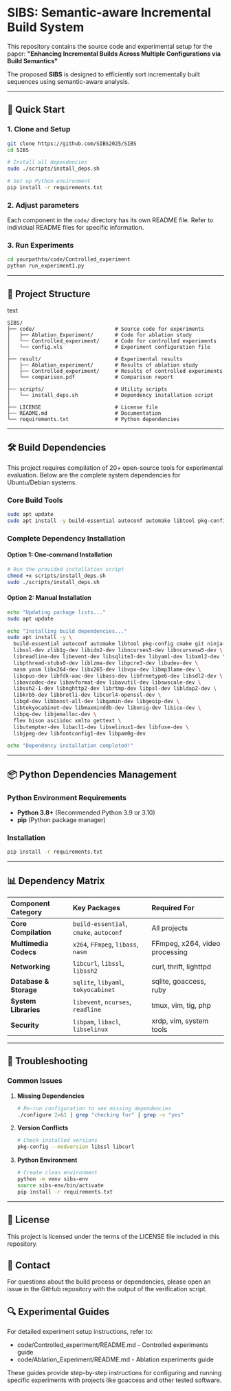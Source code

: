 # SIBS: Semantic-aware Incremental Build System

This repository contains the source code and experimental setup for the paper:
**"Enhancing Incremental Builds Across Multiple Configurations via Build Semantics"**

The proposed **SIBS** is designed to efficiently sort incrementally built sequences using semantic-aware analysis.

------

## 🚀 Quick Start

### 1. Clone and Setup

```bash
git clone https://github.com/SIBS2025/SIBS
cd SIBS

# Install all dependencies
sudo ./scripts/install_deps.sh

# Set up Python environment
pip install -r requirements.txt
```

### 2. Adjust parameters

Each component in the `code/` directory has its own README file. Refer to individual README files for specific information.

### 3. Run Experiments

```bash
cd yourpathto/code/Controlled_experiment
python run_experiment1.py 
```

------

## 📂 Project Structure

text

```
SIBS/
├── code/                          # Source code for experiments
│   ├── Ablation_Experiment/       # Code for ablation study
│   └── Controlled_experiment/     # Code for controlled experiments
│   └── config.xls                 # Experiment configuration file
│
├── result/                        # Experimental results
│   ├── Ablation_experiment/       # Results of ablation study
│   ├── Controlled_experiment/     # Results of controlled experiments
│   └── comparison.pdf             # Comparison report 
│
├── scripts/                       # Utility scripts
│   └── install_deps.sh            # Dependency installation script
│
├── LICENSE                        # License file
├── README.md                      # Documentation
└── requirements.txt               # Python dependencies
```

------

## 🛠️ Build Dependencies

This project requires compilation of 20+ open-source tools for experimental evaluation. Below are the complete system dependencies for Ubuntu/Debian systems.

### Core Build Tools

```bash
sudo apt update
sudo apt install -y build-essential autoconf automake libtool pkg-config cmake git ninja-build
```

### Complete Dependency Installation

#### Option 1: One-command Installation

```bash
# Run the provided installation script
chmod +x scripts/install_deps.sh
sudo ./scripts/install_deps.sh
```

#### Option 2: Manual Installation

```bash
echo "Updating package lists..."
sudo apt update

echo "Installing build dependencies..."
sudo apt install -y \
  build-essential autoconf automake libtool pkg-config cmake git ninja-build \
  libssl-dev zlib1g-dev libidn2-dev libncurses5-dev libncursesw5-dev \
  libreadline-dev libevent-dev libsqlite3-dev libyaml-dev libxml2-dev \
  libpthread-stubs0-dev liblzma-dev libpcre3-dev libudev-dev \
  nasm yasm libx264-dev libx265-dev libvpx-dev libmp3lame-dev \
  libopus-dev libfdk-aac-dev libass-dev libfreetype6-dev libsdl2-dev \
  libavcodec-dev libavformat-dev libavutil-dev libswscale-dev \
  libssh2-1-dev libnghttp2-dev librtmp-dev libpsl-dev libldap2-dev \
  libkrb5-dev libbrotli-dev libcurl4-openssl-dev \
  libgd-dev libboost-all-dev libgamin-dev libgeoip-dev \
  libtokyocabinet-dev libmaxminddb-dev libonig-dev libicu-dev \
  libpq-dev libjemalloc-dev \
  flex bison asciidoc xmlto gettext \
  libutempter-dev libacl1-dev libselinux1-dev libfuse-dev \
  libjpeg-dev libfontconfig1-dev libpam0g-dev

echo "Dependency installation completed!"
```

------

## 📦 Python Dependencies Management

### Python Environment Requirements

- **Python 3.8+** (Recommended Python 3.9 or 3.10)
- **pip** (Python package manager)

### Installation

```bash
pip install -r requirements.txt
```

------

## 📊 Dependency Matrix

| Component Category     | Key Packages                           | Required For                   |
| :--------------------- | :------------------------------------- | :----------------------------- |
| **Core Compilation**   | `build-essential`, `cmake`, `autoconf` | All projects                   |
| **Multimedia Codecs**  | `x264`, `FFmpeg`, `libass`, `nasm`     | FFmpeg, x264, video processing |
| **Networking**         | `libcurl`, `libssl`, `libssh2`         | curl, thrift, lighttpd         |
| **Database & Storage** | `sqlite`, `libyaml`, `tokyocabinet`    | sqlite, goaccess, ruby         |
| **System Libraries**   | `libevent`, `ncurses`, `readline`      | tmux, vim, tig, php            |
| **Security**           | `libpam`, `libacl`, `libselinux`       | xrdp, vim, system tools        |

------

## 🐛 Troubleshooting

### Common Issues

1. **Missing Dependencies**

   ```bash
   # Re-run configuration to see missing dependencies
   ./configure 2>&1 | grep "checking for" | grep -v "yes"
   ```

2. **Version Conflicts**

   ```bash
   # Check installed versions
   pkg-config --modversion libssl libcurl
   ```

3. **Python Environment**

   ```bash
   # Create clean environment
   python -m venv sibs-env
   source sibs-env/bin/activate
   pip install -r requirements.txt
   ```

------

## 📄 License

This project is licensed under the terms of the LICENSE file included in this repository.

## 📧 Contact

For questions about the build process or dependencies, please open an issue in the GitHub repository with the output of the verification script.

## 🔍 Experimental Guides

For detailed experiment setup instructions, refer to:

- code/Controlled_experiment/README.md - Controlled experiments guide
- code/Ablation_Experiment/README.md - Ablation experiments guide

These guides provide step-by-step instructions for configuring and running specific experiments with projects like goaccess and other tested software.